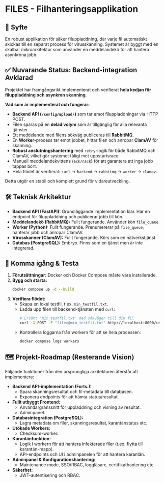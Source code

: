 # FILES - Filhanteringsapplikation

## 🚀 Syfte

En robust applikation för säker filuppladdning, där varje fil automatiskt skickas till en separat process för virusskanning. Systemet är byggt med en skalbar mikroarkitektur som använder en meddelandekö för att hantera asynkrona jobb.

## ✅ Nuvarande Status: Backend-integration Avklarad

Projektet har framgångsrikt implementerat och verifierat **hela kedjan för filuppladdning och asynkron skanning**.

**Vad som är implementerat och fungerar:**
*   **Backend API (`/config/upload/`)** som tar emot filuppladdningar via HTTP POST.
*   Filen sparas på en **delad volym** som är tillgänglig för alla relevanta tjänster.
*   Ett meddelande med filens sökväg publiceras till **RabbitMQ**.
*   En **Worker**-process tar emot jobbet, hittar filen och anropar **ClamAV** för skanning.
*   **Robust anslutningshantering** med `retry`-logik för både RabbitMQ och ClamAV, vilket gör systemet tåligt mot uppstartsrace.
*   Manuell meddelandekvittens (`ack/nack`) för att garantera att inga jobb tappas bort.
*   Hela flödet är verifierat: `curl` -> `backend` -> `rabbitmq` -> `worker` -> `clamav`.

Detta utgör en stabil och komplett grund för vidareutveckling.

## 🛠️ Teknisk Arkitektur

*   **Backend API (FastAPI):** Grundläggande implementation klar. Har en endpoint för filuppladdning och publicerar jobb till kön.
*   **Meddelandekö (RabbitMQ):** Fullt fungerande. Använder kön `file_queue`.
*   **Worker (Python):** Fullt fungerande. Prenumererar på `file_queue`, hanterar jobb och anropar ClamAV.
*   **Virusskanner (ClamAV):** Fullt fungerande. Körs som en nätverkstjänst.
*   **Databas (PostgreSQL):** Embryo. Finns som en tjänst men är inte integrerad.

## 🏁 Komma igång & Testa

1.  **Förutsättningar:** Docker och Docker Compose måste vara installerade.
2.  **Bygg och starta:**
    ```bash
    docker compose up -d --build
    ```
3.  **Verifiera flödet:**
    *   Skapa en lokal testfil, t.ex. `min_testfil.txt`.
    *   Ladda upp filen till backend-tjänsten med `curl`:
        ```bash
        # Ersätt 'min_testfil.txt' med sökvägen till din fil
        curl -X POST -F "file=@min_testfil.txt" http://localhost:8000/config/upload/
        ```
    *   Kontrollera loggarna från workern för att se hela processen:
        ```bash
        docker compose logs workers
        ```

## 🗺️ Projekt-Roadmap (Resterande Vision)

Följande funktioner från den ursprungliga arkitekturen återstår att implementera:

*   **Backend API-implementation (Forts.):**
    *   Spara skanningsresultat och fil-metadata till databasen.
    *   Exponera endpoints för att hämta status/resultat.
*   **Fullt utbyggt Frontend:**
    *   Användargränssnitt för uppladdning och visning av resultat.
    *   Adminpanel.
*   **Databasintegration (PostgreSQL):**
    *   Lagra metadata om filer, skanningsresultat, karantänstatus etc.
*   **Utökade Workers:**
    *   Checksum-worker.
*   **Karantänfunktion:**
    *   Logik i workern för att hantera infekterade filer (t.ex. flytta till karantän-mapp).
    *   API-endpoints och UI i adminpanelen för att hantera karantän.
*   **Adminpanel & Konfigurationshantering:**
    *   Maintenance mode, SSO/RBAC, loggläsare, certifikathantering etc.
*   **Säkerhet:**
    *   JWT-autentisering och RBAC.

